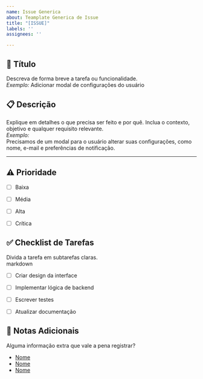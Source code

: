 ```yaml
---
name: Issue Generica
about: Teamplate Generica de Issue
title: "[ISSUE]"
labels: ''
assignees: ''

---
```


## 📝 Título  
Descreva de forma breve a tarefa ou funcionalidade.  
*Exemplo:* Adicionar modal de configurações do usuário


## 📋 Descrição  
Explique em detalhes o que precisa ser feito e por quê. Inclua o contexto, objetivo e qualquer requisito relevante.  
*Exemplo:*  
Precisamos de um modal para o usuário alterar suas configurações, como nome, e-mail e preferências de notificação.

---

## ⚠️ Prioridade  
- [ ] Baixa  
- [ ] Média  
- [ ] Alta  
- [ ] Crítica



## ✅ Checklist de Tarefas  
Divida a tarefa em subtarefas claras.  
markdown
- [ ] Criar design da interface  
- [ ] Implementar lógica de backend  
- [ ] Escrever testes  
- [ ] Atualizar documentação  




## 🧠 Notas Adicionais  
Alguma informação extra que vale a pena registrar?  
- [Nome](LINK_DO_SITE)  
- [Nome](LINK_DO_SITE)  
- [Nome](LINK_DO_SITE)
